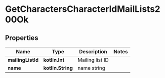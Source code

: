 
# GetCharactersCharacterIdMailLists200Ok

## Properties
Name | Type | Description | Notes
------------ | ------------- | ------------- | -------------
**mailingListId** | **kotlin.Int** | Mailing list ID | 
**name** | **kotlin.String** | name string | 



